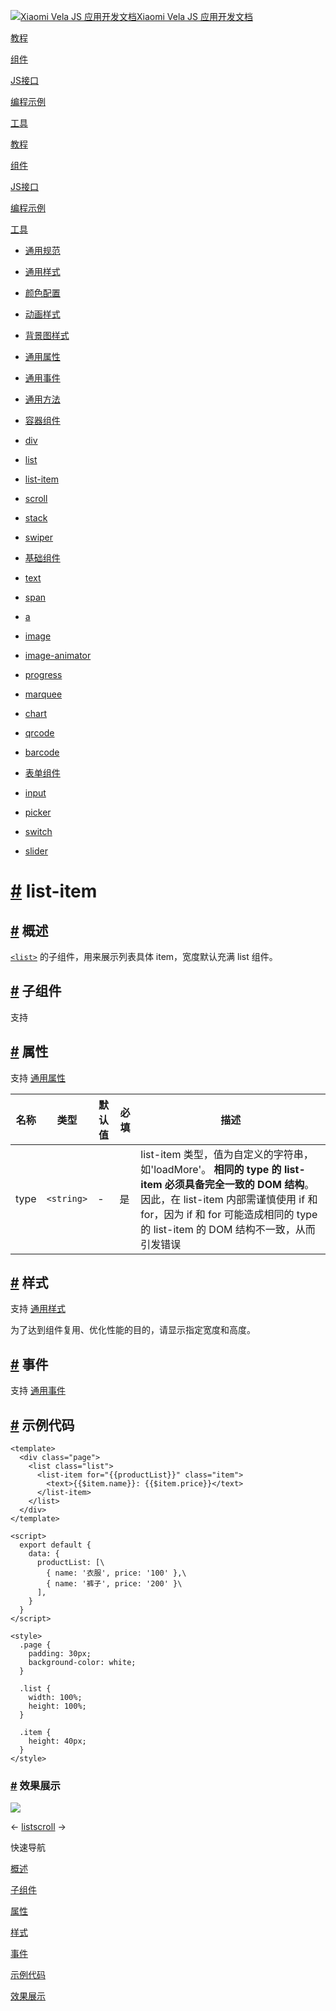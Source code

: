 [![Xiaomi Vela JS 应用开发文档](https://iot.mi.com/vela/quickapp/logo.png)Xiaomi Vela JS 应用开发文档](https://iot.mi.com/vela/quickapp/)

[教程](https://iot.mi.com/vela/quickapp/zh/guide/)

[组件](https://iot.mi.com/vela/quickapp/zh/components/)

[JS接口](https://iot.mi.com/vela/quickapp/zh/features/)

[编程示例](https://iot.mi.com/vela/quickapp/zh/samples/)

[工具](https://iot.mi.com/vela/quickapp/zh/tools/)

[教程](https://iot.mi.com/vela/quickapp/zh/guide/)

[组件](https://iot.mi.com/vela/quickapp/zh/components/)

[JS接口](https://iot.mi.com/vela/quickapp/zh/features/)

[编程示例](https://iot.mi.com/vela/quickapp/zh/samples/)

[工具](https://iot.mi.com/vela/quickapp/zh/tools/)

- [通用规范](https://iot.mi.com/vela/quickapp/zh/components/general/)

- [通用样式](https://iot.mi.com/vela/quickapp/zh/components/general/style.html)
- [颜色配置](https://iot.mi.com/vela/quickapp/zh/components/general/color.html)
- [动画样式](https://iot.mi.com/vela/quickapp/zh/components/general/animation-style.html)
- [背景图样式](https://iot.mi.com/vela/quickapp/zh/components/general/background-img-styles.html)
- [通用属性](https://iot.mi.com/vela/quickapp/zh/components/general/properties.html)
- [通用事件](https://iot.mi.com/vela/quickapp/zh/components/general/events.html)
- [通用方法](https://iot.mi.com/vela/quickapp/zh/components/general/methods.html)

- [容器组件](https://iot.mi.com/vela/quickapp/zh/components/container/)

- [div](https://iot.mi.com/vela/quickapp/zh/components/container/div.html)
- [list](https://iot.mi.com/vela/quickapp/zh/components/container/list.html)
- [list-item](https://iot.mi.com/vela/quickapp/zh/components/container/list-item.html)
- [scroll](https://iot.mi.com/vela/quickapp/zh/components/container/scroll.html)
- [stack](https://iot.mi.com/vela/quickapp/zh/components/container/stack.html)
- [swiper](https://iot.mi.com/vela/quickapp/zh/components/container/swiper.html)

- [基础组件](https://iot.mi.com/vela/quickapp/zh/components/basic/)

- [text](https://iot.mi.com/vela/quickapp/zh/components/basic/text.html)
- [span](https://iot.mi.com/vela/quickapp/zh/components/basic/span.html)
- [a](https://iot.mi.com/vela/quickapp/zh/components/basic/a.html)
- [image](https://iot.mi.com/vela/quickapp/zh/components/basic/image.html)
- [image-animator](https://iot.mi.com/vela/quickapp/zh/components/basic/image-animator.html)
- [progress](https://iot.mi.com/vela/quickapp/zh/components/basic/progress.html)
- [marquee](https://iot.mi.com/vela/quickapp/zh/components/basic/marquee.html)
- [chart](https://iot.mi.com/vela/quickapp/zh/components/basic/chart.html)
- [qrcode](https://iot.mi.com/vela/quickapp/zh/components/basic/qrcode.html)
- [barcode](https://iot.mi.com/vela/quickapp/zh/components/basic/barcode.html)

- [表单组件](https://iot.mi.com/vela/quickapp/zh/components/form/)

- [input](https://iot.mi.com/vela/quickapp/zh/components/form/input.html)
- [picker](https://iot.mi.com/vela/quickapp/zh/components/form/picker.html)
- [switch](https://iot.mi.com/vela/quickapp/zh/components/form/switch.html)
- [slider](https://iot.mi.com/vela/quickapp/zh/components/form/slider.html)

# [\#](https://iot.mi.com/vela/quickapp/zh/components/container/list-item.html\#list-item) list-item

## [\#](https://iot.mi.com/vela/quickapp/zh/components/container/list-item.html\#%E6%A6%82%E8%BF%B0) 概述

[`<list>`](https://iot.mi.com/vela/quickapp/zh/components/container/list.html) 的子组件，用来展示列表具体 item，宽度默认充满 list 组件。

## [\#](https://iot.mi.com/vela/quickapp/zh/components/container/list-item.html\#%E5%AD%90%E7%BB%84%E4%BB%B6) 子组件

支持

## [\#](https://iot.mi.com/vela/quickapp/zh/components/container/list-item.html\#%E5%B1%9E%E6%80%A7) 属性

支持 [通用属性](https://iot.mi.com/vela/quickapp/zh/components/general/properties.html)

| 名称 | 类型 | 默认值 | 必填 | 描述 |
| --- | --- | --- | --- | --- |
| type | `<string>` | - | 是 | list-item 类型，值为自定义的字符串，如'loadMore'。 **相同的 type 的 list-item 必须具备完全一致的 DOM 结构**。因此，在 list-item 内部需谨慎使用 if 和 for，因为 if 和 for 可能造成相同的 type 的 list-item 的 DOM 结构不一致，从而引发错误 |

## [\#](https://iot.mi.com/vela/quickapp/zh/components/container/list-item.html\#%E6%A0%B7%E5%BC%8F) 样式

支持 [通用样式](https://iot.mi.com/vela/quickapp/zh/components/general/style.html)

为了达到组件复用、优化性能的目的，请显示指定宽度和高度。

## [\#](https://iot.mi.com/vela/quickapp/zh/components/container/list-item.html\#%E4%BA%8B%E4%BB%B6) 事件

支持 [通用事件](https://iot.mi.com/vela/quickapp/zh/components/general/events.html)

## [\#](https://iot.mi.com/vela/quickapp/zh/components/container/list-item.html\#%E7%A4%BA%E4%BE%8B%E4%BB%A3%E7%A0%81) 示例代码

```
<template>
  <div class="page">
    <list class="list">
      <list-item for="{{productList}}" class="item">
        <text>{{$item.name}}: {{$item.price}}</text>
      </list-item>
    </list>
  </div>
</template>

<script>
  export default {
    data: {
      productList: [\
        { name: '衣服', price: '100' },\
        { name: '裤子', price: '200' }\
      ],
    }
  }
</script>

<style>
  .page {
    padding: 30px;
    background-color: white;
  }

  .list {
    width: 100%;
    height: 100%;
  }

  .item {
    height: 40px;
  }
</style>

```

### [\#](https://iot.mi.com/vela/quickapp/zh/components/container/list-item.html\#%E6%95%88%E6%9E%9C%E5%B1%95%E7%A4%BA) 效果展示

![](<Base64-Image-Removed>)

←
[list](https://iot.mi.com/vela/quickapp/zh/components/container/list.html)[scroll](https://iot.mi.com/vela/quickapp/zh/components/container/scroll.html)
→


快速导航

[概述](https://iot.mi.com/vela/quickapp/zh/components/container/list-item.html#%E6%A6%82%E8%BF%B0 "概述")

[子组件](https://iot.mi.com/vela/quickapp/zh/components/container/list-item.html#%E5%AD%90%E7%BB%84%E4%BB%B6 "子组件")

[属性](https://iot.mi.com/vela/quickapp/zh/components/container/list-item.html#%E5%B1%9E%E6%80%A7 "属性")

[样式](https://iot.mi.com/vela/quickapp/zh/components/container/list-item.html#%E6%A0%B7%E5%BC%8F "样式")

[事件](https://iot.mi.com/vela/quickapp/zh/components/container/list-item.html#%E4%BA%8B%E4%BB%B6 "事件")

[示例代码](https://iot.mi.com/vela/quickapp/zh/components/container/list-item.html#%E7%A4%BA%E4%BE%8B%E4%BB%A3%E7%A0%81 "示例代码")

[效果展示](https://iot.mi.com/vela/quickapp/zh/components/container/list-item.html#%E6%95%88%E6%9E%9C%E5%B1%95%E7%A4%BA "效果展示")